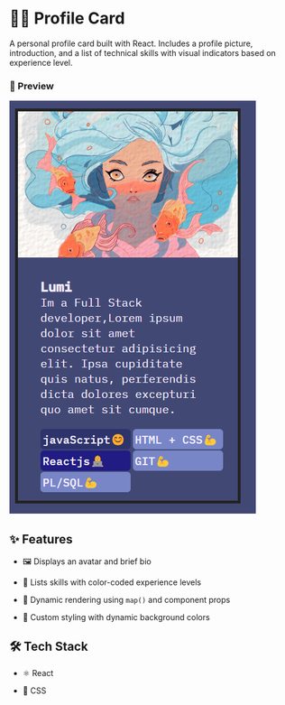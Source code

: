 # 👧🏼 Profile Card

A personal profile card built with React. Includes a profile picture, introduction, and a list of technical skills with visual indicators based on experience level.

### 📸 Preview

![alt text](public/img/ProfileCard.png)

## ✨ Features

- 🖼 Displays an avatar and brief bio

- 🧪 Lists skills with color-coded experience levels

- 🔁 Dynamic rendering using `map()` and component props

- 🎨 Custom styling with dynamic background colors

## 🛠 Tech Stack

- ⚛️ React

- 🎨 CSS
